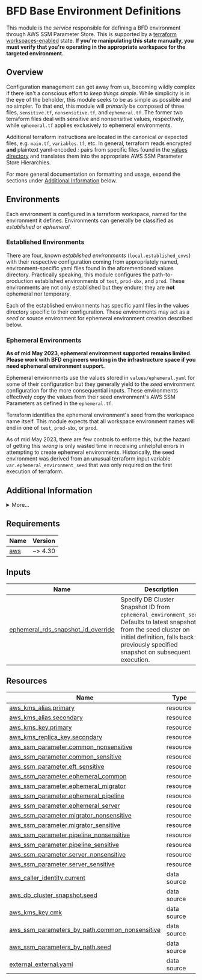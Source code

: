 # BFD Base Environment Definitions

This module is the _service_ responsible for defining a BFD environment through AWS SSM Parameter Store.
This is supported by a [terraform workspaces-enabled](https://www.terraform.io/language/state/workspaces) state.
**If you're manipulating this state manually, you must verify that you're operating in the appropriate workspace for the targeted environment.**

## Overview

Configuration management can get away from us, becoming wildly complex if there isn't a conscious effort to _keep things simple_.
While simplicity is in the eye of the beholder, this module seeks to be as simple as possible and no simpler.
To that end, this module will _primarily_ be composed of three files, `sensitive.tf`, `nonsensitive.tf`, and `ephemeral.tf`.
The former two terraform files deal with sensitive and nonsensitive values, respectively, while `ephemeral.tf` applies exclusively to ephemeral environments.

Additional terraform instructions are located in the canonical _or_ expected files, e.g. `main.tf`, `variables.tf`, etc.
In general, terraform reads encrypted **and** plaintext yaml-encoded _<key>:<value>_ pairs from specific files found in the [values directory](.values) and translates them into the appropriate AWS SSM Parameter Store Hierarchies.

For more general documentation on formatting and usage, expand the sections under [Additional Information](#additional-information) below.

## Environments 
Each environment is configured in a terraform workspace, named for the environment it defines.
Environments can generally be classified as _established_ or _ephemeral_.

### Established Environments
There are four, known _established environments_ (`local.established_envs`) with their respective configuration coming from appropriately named, environment-specific yaml files found in the aforementioned values directory.
Practically speaking, this module configures the path-to-production established environments of `test`, `prod-sbx`, and `prod`.
These environments are not only established but they endure: they are **not** ephemeral nor temporary.

Each of the established environments has specific yaml files in the values directory specific to their configuration.
These environments may act as a _seed_ or source environment for ephemeral environment creation described below.

### Ephemeral Environments
**As of mid May 2023, ephemeral environment supported remains limited. Please work with BFD engineers working in the infrastructure space if you need ephemeral environment support.**

Ephemeral environments use the values stored in `values/ephemeral.yaml` for some of their configuration but they generally yield to the _seed_ environment configuration for the more consequential inputs.
These environments effectively copy the values from their seed environment's AWS SSM Parameters as defined in the `ephemeral.tf`.

Terraform identifies the ephemeral environment's seed from the workspace name itself.
This module expects that all workspace environment names will end in one of `test`, `prod-sbx`, or `prod`.

As of mid May 2023, there are few controls to enforce this, but the hazard of getting this _wrong_ is only wasted time in receiving unhelpful errors in attempting to create ephemeral environments.
Historically, the seed environment was derived from an unusual terraform input variable `var.ephemeral_environment_seed` that was only required on the first execution of terraform.

## Additional Information

<details><summary>More...</summary>

### Known Limitations
AWS SSM Parameter Store has very limited support for storing non-string values in plain-text (`nonsensitive`) data and virtually no options for storing encrypted non-string (`sensitive`) data.
This forces us to handle some data that would more naturally be represented as collections like maps and arrays as formatted string types.
To work with this, you might consider using spaces to delimit your collection and parse accordingly, which can easily be achieved using yaml's `>` _folding block_ for multi-line strings.
Other techniques might involve storing more complex data in formats that are more machine-readable, like JSON.
Between storing JSON strings in the yaml context here and being fetching those values from AWS SSM Parameter Store, it will be in an _escaped_ format and the data will likely need special handling, e.g. `jq`'s `fromjson` function may be handy in these circumstances.

### Formatting and Validation

As of mid-May 2023, technical controls for standards enforcement are still forthcoming. As a stopgap, here are some guidelines in the spirit of keeping things simple:
- All workspaces must end in one of the three path-to-production established environments of `test`, `prod-sbx`, or `prod`
- Ephemeral environment workspace should generally be of a pattern similar to `<jira-id>-<env>`, e.g. `2544-test`, `2544-prod-sbx`, `2554-prod`.
- nested hierarchies must conform to one of the following (nested keys within YAML transformed into paths):
  - `/bfd/${env}/${group}/${leaf}/...`
  - `/bfd/${env}/${group}/${subgroup}/${leaf}/...`
- `${env}` is typically one of `test`, `prod-sbx`, `prod` or ephemeral format `<jira-id>-<env>`, e.g. `2544-test`
- `${group}` must be one of the supported groups: `common`, `migrator`, `pipeline`, `server`
- `${subgroup}` is optional, as of January 2023, examples include `ccw`, `rda`, `shared`
- `${leaf}` _should_ be lower_snake_case formatted
- `...` represents additional hierarchies that are user-defined
- if the hierarchy should match the _regex_ `/ami.id/`, the value [**must** point to an existing Amazon Machine Image](https://docs.aws.amazon.com/systems-manager/latest/userguide/parameter-store-ec2-aliases.html#parameter-ami-validation)
- only string-formatted values are accepted
- empty strings, i.e '' are not supported
- we've adopted a _local_ convention where the literal `UNDEFINED` makes an SSM-derived value absent
- sensitive values must be encrypted with appropriate [AWS Key Management Service-stored CMK](https://us-east-1.console.aws.amazon.com/kms/home?region=us-east-1#/kms/keys)

### Usage and User Additions

If the below [prerequisites](#prerequisites) are met, users will _generally_ interact with the environment-specific configuration by using one or more scripts in the [scripts](./scripts) directory for those encrypted values, otherwise a text-editor of their choosing when adjusting plain text values.

#### Viewing with read-and-decrypt-yaml.sh

**WARNING:** This will present unencrypted, sensitive data to stdout. Do not execute this while sharing your screen during presentations or pairing opportunities.

To see the raw, _untemplated_ configuration as terraform does through via external data source for e.g. `./values/prod-sbx.yaml`, execute the following from the module root directory:

```sh
scripts/read-and-decrypt-yaml.sh prod-sbx
```

#### Editing with edit-yaml.sh and Updating with terraform

To edit the encrypted values under e.g. `./values/prod-sbx.yaml` use the following steps:

1. Select the appropriate workspace: `terraform workspace select prod-sbx`
2. Ensure a familiar editor is defined in your environment, e.g. `export EDITOR=vim`
3. Run the edit script from the module root directory: `scripts/edit-yaml.sh prod-sbx`
4. Save and quit after making any desired changes
5. Review updates using the read script module root directory: `scripts/read-and-decrypt-yaml.sh prod-sbx`
6. Ensure terraform can successfully plan by running `terraform plan`
7. Commit your changes to an appropriate feature branch
8. Solicit feedback by pull request
9. Follow the typical, monolithic release process via Jenkins

### Prerequisites
In addition to the [Requirements (below)](#requirements), you (or the automation) will need:
- software packages supporting awscli, yq, and jq
- sufficient access to the various Multi-Region KMS Keys used for encrypting configuration
- sufficient AWS IAM privileges for the AWS provider [Resources and Date Sources (below)](#resources)
- access outlined for the remote [AWS S3 Backend](https://www.terraform.io/language/settings/backends/s3#s3-bucket-permissions)
- read/write privileges to the state-locking [AWS DynamoDB Table](https://www.terraform.io/language/settings/backends/s3#dynamodb-table-permissions)

</details>

<!-- BEGIN_TF_DOCS -->
<!-- GENERATED WITH `terraform-docs .`
     Manually updating the README.md will be overwritten.
     For more details, see the file '.terraform-docs.yml' or
     https://terraform-docs.io/user-guide/configuration/
-->
## Requirements

| Name | Version |
|------|---------|
| <a name="requirement_aws"></a> [aws](#requirement\_aws) | ~> 4.30 |

<!-- GENERATED WITH `terraform-docs .`
Manually updating the README.md will be overwritten.
For more details, see the file '.terraform-docs.yml' or
https://terraform-docs.io/user-guide/configuration/
-->

## Inputs

| Name | Description | Type | Default | Required |
|------|-------------|------|---------|:--------:|
| <a name="input_ephemeral_rds_snapshot_id_override"></a> [ephemeral\_rds\_snapshot\_id\_override](#input\_ephemeral\_rds\_snapshot\_id\_override) | Specify DB Cluster Snapshot ID from `ephemeral_environment_seed`. Defaults to latest snapshot from the seed cluster on initial definition, falls back to previously specified snapshot on subsequent execution. | `string` | `null` | no |

<!-- GENERATED WITH `terraform-docs .`
Manually updating the README.md will be overwritten.
For more details, see the file '.terraform-docs.yml' or
https://terraform-docs.io/user-guide/configuration/
-->



<!-- GENERATED WITH `terraform-docs .`
Manually updating the README.md will be overwritten.
For more details, see the file '.terraform-docs.yml' or
https://terraform-docs.io/user-guide/configuration/
-->



<!-- GENERATED WITH `terraform-docs .`
Manually updating the README.md will be overwritten.
For more details, see the file '.terraform-docs.yml' or
https://terraform-docs.io/user-guide/configuration/
-->

## Resources

| Name | Type |
|------|------|
| [aws_kms_alias.primary](https://registry.terraform.io/providers/hashicorp/aws/latest/docs/resources/kms_alias) | resource |
| [aws_kms_alias.secondary](https://registry.terraform.io/providers/hashicorp/aws/latest/docs/resources/kms_alias) | resource |
| [aws_kms_key.primary](https://registry.terraform.io/providers/hashicorp/aws/latest/docs/resources/kms_key) | resource |
| [aws_kms_replica_key.secondary](https://registry.terraform.io/providers/hashicorp/aws/latest/docs/resources/kms_replica_key) | resource |
| [aws_ssm_parameter.common_nonsensitive](https://registry.terraform.io/providers/hashicorp/aws/latest/docs/resources/ssm_parameter) | resource |
| [aws_ssm_parameter.common_sensitive](https://registry.terraform.io/providers/hashicorp/aws/latest/docs/resources/ssm_parameter) | resource |
| [aws_ssm_parameter.eft_sensitive](https://registry.terraform.io/providers/hashicorp/aws/latest/docs/resources/ssm_parameter) | resource |
| [aws_ssm_parameter.ephemeral_common](https://registry.terraform.io/providers/hashicorp/aws/latest/docs/resources/ssm_parameter) | resource |
| [aws_ssm_parameter.ephemeral_migrator](https://registry.terraform.io/providers/hashicorp/aws/latest/docs/resources/ssm_parameter) | resource |
| [aws_ssm_parameter.ephemeral_pipeline](https://registry.terraform.io/providers/hashicorp/aws/latest/docs/resources/ssm_parameter) | resource |
| [aws_ssm_parameter.ephemeral_server](https://registry.terraform.io/providers/hashicorp/aws/latest/docs/resources/ssm_parameter) | resource |
| [aws_ssm_parameter.migrator_nonsensitive](https://registry.terraform.io/providers/hashicorp/aws/latest/docs/resources/ssm_parameter) | resource |
| [aws_ssm_parameter.migrator_sensitive](https://registry.terraform.io/providers/hashicorp/aws/latest/docs/resources/ssm_parameter) | resource |
| [aws_ssm_parameter.pipeline_nonsensitive](https://registry.terraform.io/providers/hashicorp/aws/latest/docs/resources/ssm_parameter) | resource |
| [aws_ssm_parameter.pipeline_sensitive](https://registry.terraform.io/providers/hashicorp/aws/latest/docs/resources/ssm_parameter) | resource |
| [aws_ssm_parameter.server_nonsensitive](https://registry.terraform.io/providers/hashicorp/aws/latest/docs/resources/ssm_parameter) | resource |
| [aws_ssm_parameter.server_sensitive](https://registry.terraform.io/providers/hashicorp/aws/latest/docs/resources/ssm_parameter) | resource |
| [aws_caller_identity.current](https://registry.terraform.io/providers/hashicorp/aws/latest/docs/data-sources/caller_identity) | data source |
| [aws_db_cluster_snapshot.seed](https://registry.terraform.io/providers/hashicorp/aws/latest/docs/data-sources/db_cluster_snapshot) | data source |
| [aws_kms_key.cmk](https://registry.terraform.io/providers/hashicorp/aws/latest/docs/data-sources/kms_key) | data source |
| [aws_ssm_parameters_by_path.common_nonsensitive](https://registry.terraform.io/providers/hashicorp/aws/latest/docs/data-sources/ssm_parameters_by_path) | data source |
| [aws_ssm_parameters_by_path.seed](https://registry.terraform.io/providers/hashicorp/aws/latest/docs/data-sources/ssm_parameters_by_path) | data source |
| [external_external.yaml](https://registry.terraform.io/providers/hashicorp/external/latest/docs/data-sources/external) | data source |
<!-- END_TF_DOCS -->
